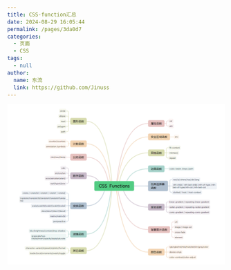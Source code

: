 ```yaml
---
title: CSS-function汇总
date: 2024-08-29 16:05:44
permalink: /pages/3da0d7
categories:
  - 页面
  - CSS
tags:
  - null
author:
  name: 东流
  link: https://github.com/Jinuss
---
```


<img src="../../Demo/image/css-function.png" />
